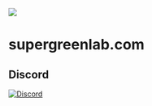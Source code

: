 ![](https://raw.githubusercontent.com/supergreenlab/supergreenlab.com/master/assets/img/logo.png)



# supergreenlab.com


## Discord
[![Discord](https://img.shields.io/discord/561976602192510978.svg)](https://discord.gg/z86RNjq)
